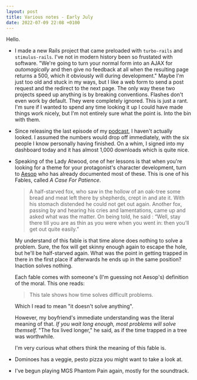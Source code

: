 ```yaml
---
layout: post
title: Various notes - Early July
date: 2022-07-09 22:08 +0100
---
```


Hello.

* I made a new Rails project that came preloaded with `turbo-rails` and
  `stimulus-rails`. I've not in modern history been so frustated with software.
  "We're going to turn your normal form into an AJAX for _automagically_ and
  then give no feedback at all when the resulting page returns a 500, which it
  obviously will during development." Maybe I'm just too old and stuck in my
  ways, but I like a web form to send a post request and the redirect to the
  next page. The only way these two projects speed up anything is by breaking
  conventions. Flashes don't even work by default. They were completely
  ignored.  This is just a rant. I'm sure if I wanted to spend any time looking
  it up I could have made things work nicely, but I'm not entirely sure what
  the point is. Into the bin with them.
* Since releasing the last episode of my [podcast][pod], I haven't actually
  looked. I assumed the numbers would drop off immediately, with the six people
  I know personally having finished. On a whim, I signed into my dashboard
  today and it has almost 1,000 downloads which is quite nice.
* Speaking of the Lady Atwood, one of her lessons is that when you're looking
  for a theme for your protagonist's character development, turn to
  [Aesop][aesop] who has already documented most of these. This is one of his
  Fables, called _A Case For Patience_.

  > A half-starved fox, who saw in the hollow of an oak-tree some bread and
  > meat left there by shepherds, crept in and ate it. With his stomach
  > distended he could not get out again. Another fox, passing by and hearing
  > his cries and lamentations, came up and asked what was the matter. On being
  > told, he said : “Well, stay there till you are as thin as you were when you
  > went in: then you’ll get out quite easily.”

  My understand of this fable is that time alone does nothing to solve a
  problem. Sure, the fox will get skinny enough again to escape the hole, but
  he'll be half-starved again. What was the point in getting trapped in there
  in the first place if afterwards he ends up in the same position? Inaction
  solves nothing.

  Each fable comes with someone's (I'm guessing not Aesop's) definition of the
  moral. This one reads:

  > This tale shows how time solves difficult problems.

  Which I read to mean "it doesn't solve anything".

  However, my boyfriend's immediate understanding was the literal meaning of
  that. _If you wait long enough, most problems will solve themself._ "The fox
  lived longer," he said, as if the time trapped in a tree was worthwhile.

  I'm very curious what others think the meaning of this fable is.
* Dominoes has a veggie, pesto pizza you might want to take a look at.
* I've begun playing MGS Phantom Pain again, mostly for the soundtrack.

[pod]: https://anchor.fm/writers-apprentice
[aesop]: https://en.wikipedia.org/wiki/Aesop%27s_Fables
